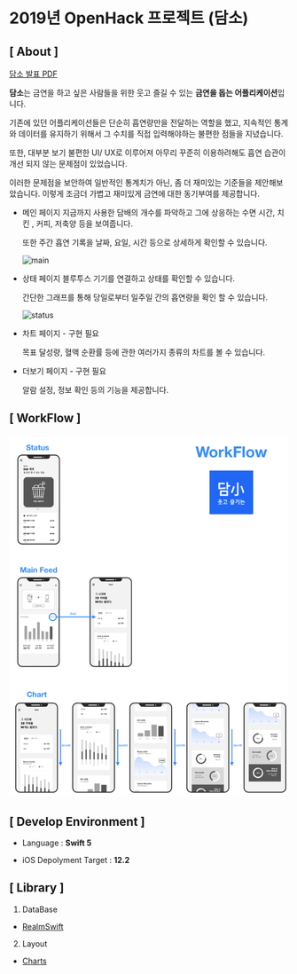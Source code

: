 # 2019년 OpenHack 프로젝트 (담소)
## [ About ]

[담소 발표 PDF](https://github.com/dr-24/iOS/blob/master/PublicData/presentation.pdf)

**담소**는 금연을 하고 싶은 사람들을 위한 웃고 즐길 수 있는 **금연을 돕는 어플리케이션**입니다. 

기존에 있던 어플리케이션들은 단순히 흡연량만을 전달하는 역할을 했고, 지속적인 통계와 데이터를 유지하기 위해서 그 수치를 직접 입력해야하는 불편한 점들을 지녔습니다. 

또한, 대부분 보기 불편한 UI/ UX로 이루어져 아무리 꾸준히 이용하려해도 흡연 습관이 개선 되지 않는 문제점이 있었습니다. 

이러한 문제점을 보안하여 일반적인 통계치가 아닌, 좀 더 재미있는 기준들을 제안해보았습니다. 이렇게 조금더 가볍고 재미있게 금연에 대한 동기부여를 제공합니다. 

- 메인 페이지
  지금까지 사용한 담배의 개수를 파악하고 그에 상응하는 수면 시간, 치킨 , 커피, 저축양 등을 보여줍니다.

  또한 주간 흡연 기록을 날짜, 요일, 시간 등으로 상세하게 확인할 수 있습니다.

  

  ![main](https://media.giphy.com/media/fXQba7AExDXIxAqKuZ/giphy.gif)

  

- 상태 페이지
  블루투스 기기를 연결하고 상태를 확인할 수 있습니다.

  간단한 그래프를 통해 당일로부터 일주일 간의 흡연량을 확인 할 수 있습니다.

  

  ![status](https://media.giphy.com/media/QBLowyfjd6Rki1PouQ/giphy.gif)

  

- 차트 페이지 - 구현 필요

  목표 달성량, 혈액 순환률 등에 관한 여러가지 종류의 차트를 볼 수 있습니다.

  

- 더보기 페이지 - 구현 필요

  알람 설정, 정보 확인 등의 기능을 제공합니다.

  

## [ WorkFlow ]

![workflow](https://github.com/dr-24/iOS/blob/master/PublicData/workFlow.png)



## [ Develop Environment ]

- Language :  **Swift 5**

- iOS Depolyment Target : **12.2**

  

## [ Library ]

1. DataBase

- [RealmSwift](https://github.com/realm/realm-cocoa)

2. Layout

- [Charts](https://github.com/danielgindi/Charts)

